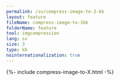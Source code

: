 ```yaml
---
permalink: /sv/compress-image-to-3-kb
layout: feature
fileName: compress-image-to-3kb
folderName: feature
tool: imgcompression
lang: sv
size: 3
type: kb
nointernationalization: true
---
```

{%- include compress-image-to-X.html -%}
      